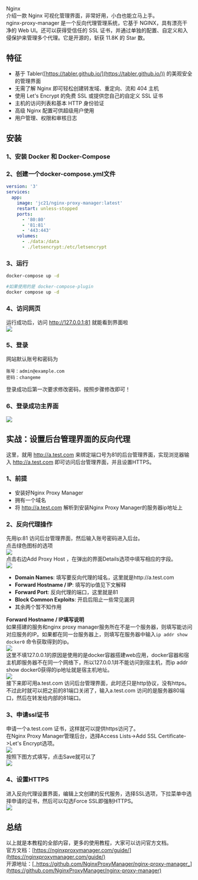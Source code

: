 Nginx<br />介绍一款 Nginx 可视化管理界面，非常好用，小白也能立马上手。<br />nginx-proxy-manager 是一个反向代理管理系统，它基于 NGINX，具有漂亮干净的 Web UI。还可以获得受信任的 SSL 证书，并通过单独的配置、自定义和入侵保护来管理多个代理。它是开源的，斩获 11.8K 的 Star 数。
<a name="jbg7W"></a>
## 特征

- 基于 Tabler([https://tabler.github.io/](https://tabler.github.io/)) 的美观安全的管理界面
- 无需了解 Nginx 即可轻松创建转发域、重定向、流和 404 主机
- 使用 Let's Encrypt 的免费 SSL 或提供您自己的自定义 SSL 证书
- 主机的访问列表和基本 HTTP 身份验证
- 高级 Nginx 配置可供超级用户使用
- 用户管理、权限和审核日志
<a name="qN8Rm"></a>
## 安装
<a name="MA03S"></a>
### 1、安装 Docker 和 Docker-Compose
<a name="ztTj1"></a>
### 2、创建一个docker-compose.yml文件
```yaml
version: '3'
services:
  app:
    image: 'jc21/nginx-proxy-manager:latest'
    restart: unless-stopped
    ports:
      - '80:80'
      - '81:81'
      - '443:443'
    volumes:
      - ./data:/data
      - ./letsencrypt:/etc/letsencrypt
```
<a name="CGEZN"></a>
### 3、运行
```bash
docker-compose up -d

#如果使用的是 docker-compose-plugin
docker compose up -d
```
<a name="tXeK6"></a>
### 4、访问网页
运行成功后，访问 http://127.0.0.1:81 就能看到界面啦<br />![](https://cdn.nlark.com/yuque/0/2023/png/396745/1679142697313-eee42de4-2b26-4abc-ac04-b89928baf8cd.png#averageHue=%23fdfcfc&clientId=uaab0875f-56e6-4&from=paste&id=ucaba08ca&originHeight=469&originWidth=1080&originalType=url&ratio=2.5&rotation=0&showTitle=false&status=done&style=none&taskId=ud7b6eb69-e15c-4a08-a377-d4acd9d6a8a&title=)
<a name="s29OC"></a>
### 5、登录
网站默认账号和密码为
```
账号：admin@example.com
密码：changeme
```
登录成功后第一次要求修改密码，按照步骤修改即可！
<a name="zAl1X"></a>
### 6、登录成功主界面
![](https://cdn.nlark.com/yuque/0/2023/png/396745/1679142698286-e760ad93-42f3-4118-a311-92f8c1978f8e.png#averageHue=%2373c224&clientId=uaab0875f-56e6-4&from=paste&id=ub6b06a87&originHeight=487&originWidth=1080&originalType=url&ratio=2.5&rotation=0&showTitle=false&status=done&style=none&taskId=uc097a7c3-fe04-47d1-9996-676e8a100b6&title=)
<a name="knyY3"></a>
## 实战：设置后台管理界面的反向代理
这里，就用 http://a.test.com 来绑定端口号为81的后台管理界面，实现浏览器输入 http://a.test.com 即可访问后台管理界面，并且设置HTTPS。
<a name="FRHwE"></a>
### 1、前提

- 安装好Nginx Proxy Manager
- 拥有一个域名
- 将 http://a.test.com 解析到安装Nginx Proxy Manager的服务器ip地址上
<a name="nlAnk"></a>
### 2、反向代理操作
先用ip:81 访问后台管理界面，然后输入账号密码进入后台。<br />点击绿色图标的选项<br />![](https://cdn.nlark.com/yuque/0/2023/png/396745/1679142697320-729eacc8-77d7-477b-b6ee-2358aab2c75d.png#averageHue=%2373c224&clientId=uaab0875f-56e6-4&from=paste&id=u34619aa8&originHeight=487&originWidth=1080&originalType=url&ratio=2.5&rotation=0&showTitle=false&status=done&style=none&taskId=u92c9037f-4ddd-4d1b-87dc-38689bd8f72&title=)<br />点击右边Add Proxy Host ，在弹出的界面Details选项中填写相应的字段。<br />![](https://cdn.nlark.com/yuque/0/2023/png/396745/1679142697329-e4e2ba8a-7b52-4050-99dd-1ebdce839649.png#averageHue=%23b2b1b1&clientId=uaab0875f-56e6-4&from=paste&id=u13d14ed5&originHeight=487&originWidth=1080&originalType=url&ratio=2.5&rotation=0&showTitle=false&status=done&style=none&taskId=ucfb266ec-5c57-49f0-a42d-e3f975dceb9&title=)

- **Domain Names**: 填写要反向代理的域名，这里就是http://a.test.com
- **Forward Hostname / IP**: 填写的ip值见下文解释
- **Forward Port**: 反向代理的端口，这里就是81
- **Block Common Exploits**: 开启后阻止一些常见漏洞
- 其余两个暂不知作用

**Forward Hostname / IP填写说明**<br />如果搭建的服务和nginx proxy manager服务所在不是一个服务器，则填写能访问对应服务的IP。如果都在同一台服务器上，则填写在服务器中输入`ip addr show docker0` 命令获取得到的ip。<br />![](https://cdn.nlark.com/yuque/0/2023/png/396745/1679142697333-4b47e0f8-d419-4e0b-b7fe-bd287e0d0062.png#averageHue=%23191b1e&clientId=uaab0875f-56e6-4&from=paste&id=uf72e3203&originHeight=229&originWidth=1080&originalType=url&ratio=2.5&rotation=0&showTitle=false&status=done&style=none&taskId=uf00c995e-e33c-43c5-9b79-26b92f696f8&title=)<br />这里不填127.0.0.1的原因是使用的是docker容器搭建web应用，docker容器和宿主机即服务器不在同一个网络下，所以127.0.0.1并不能访问到宿主机，而ip addr show docker0获得的ip地址就是宿主机地址。<br />![](https://cdn.nlark.com/yuque/0/2023/png/396745/1679142697655-7e317f1f-182e-4b2f-bbf1-1e0cb313c5a4.png#averageHue=%23fefefe&clientId=uaab0875f-56e6-4&from=paste&id=u46bf6a4b&originHeight=721&originWidth=688&originalType=url&ratio=2.5&rotation=0&showTitle=false&status=done&style=none&taskId=u61df88f5-d53a-42f7-918d-a7e15af4874&title=)<br />接下来即可用a.test.com 访问后台管理界面，此时还只是http协议，没有https。不过此时就可以把之前的81端口关闭了，输入a.test.com 访问的是服务器80端口，然后在转发给内部的81端口。
<a name="HEnKk"></a>
### 3、申请ssl证书
申请一个a.test.com 证书，这样就可以提供https访问了。<br />在Nginx Proxy Manager管理后台，选择Access Lists->Add SSL Certificate->Let's Encrypt选项。<br />![](https://cdn.nlark.com/yuque/0/2023/png/396745/1679142697699-006d67e1-18c5-4470-9622-8432c67ad1a4.png#averageHue=%23e3d9ca&clientId=uaab0875f-56e6-4&from=paste&id=uca69c73a&originHeight=487&originWidth=1080&originalType=url&ratio=2.5&rotation=0&showTitle=false&status=done&style=none&taskId=u862b0805-41d9-4da1-b932-3dd1615a784&title=)<br />按照下图方式填写，点击Save就可以了<br />![](https://cdn.nlark.com/yuque/0/2023/png/396745/1679142697733-97c5a892-38bb-468c-9950-93e5c5617f90.png#averageHue=%23706b63&clientId=uaab0875f-56e6-4&from=paste&id=u17736fc7&originHeight=487&originWidth=1080&originalType=url&ratio=2.5&rotation=0&showTitle=false&status=done&style=none&taskId=ua9222024-f4d3-4eb0-b3b2-0c2082b3967&title=)
<a name="uvkgS"></a>
### 4、设置HTTPS
进入反向代理设置界面，编辑上文创建的反代服务，选择SSL选项，下拉菜单中选择申请的证书，然后可以勾选Force SSL即强制HTTPS。<br />![](https://cdn.nlark.com/yuque/0/2023/png/396745/1679142697737-9e8a2a0d-b9b0-479d-b3f7-e21416d90686.png#averageHue=%23a1a1a1&clientId=uaab0875f-56e6-4&from=paste&id=u39673b34&originHeight=487&originWidth=1080&originalType=url&ratio=2.5&rotation=0&showTitle=false&status=done&style=none&taskId=u18cf3d68-afe5-4447-9a7a-d1f9af3be8c&title=)
<a name="G9wnC"></a>
## 总结
以上就是本教程的全部内容，更多的使用教程，大家可以访问官方文档。<br />官方文档：[https://nginxproxymanager.com/guide/](https://nginxproxymanager.com/guide/)<br />开源地址：[_https://github.com/NginxProxyManager/nginx-proxy-manager_](https://github.com/NginxProxyManager/nginx-proxy-manager)
